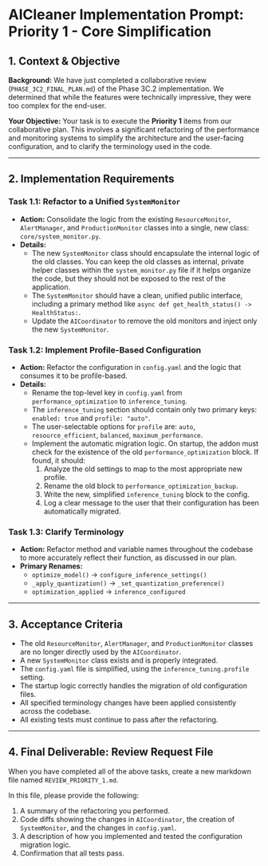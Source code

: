 # AICleaner Implementation Prompt: Priority 1 - Core Simplification

## 1. Context & Objective

**Background:** We have just completed a collaborative review (`PHASE_3C2_FINAL_PLAN.md`) of the Phase 3C.2 implementation. We determined that while the features were technically impressive, they were too complex for the end-user. 

**Your Objective:** Your task is to execute the **Priority 1** items from our collaborative plan. This involves a significant refactoring of the performance and monitoring systems to simplify the architecture and the user-facing configuration, and to clarify the terminology used in the code.

---

## 2. Implementation Requirements

### Task 1.1: Refactor to a Unified `SystemMonitor`

- **Action:** Consolidate the logic from the existing `ResourceMonitor`, `AlertManager`, and `ProductionMonitor` classes into a single, new class: `core/system_monitor.py`.
- **Details:**
  - The new `SystemMonitor` class should encapsulate the internal logic of the old classes. You can keep the old classes as internal, private helper classes within the `system_monitor.py` file if it helps organize the code, but they should not be exposed to the rest of the application.
  - The `SystemMonitor` should have a clean, unified public interface, including a primary method like `async def get_health_status() -> HealthStatus:`.
  - Update the `AICoordinator` to remove the old monitors and inject only the new `SystemMonitor`.

### Task 1.2: Implement Profile-Based Configuration

- **Action:** Refactor the configuration in `config.yaml` and the logic that consumes it to be profile-based.
- **Details:**
  - Rename the top-level key in `config.yaml` from `performance_optimization` to `inference_tuning`.
  - The `inference_tuning` section should contain only two primary keys: `enabled: true` and `profile: "auto"`.
  - The user-selectable options for `profile` are: `auto`, `resource_efficient`, `balanced`, `maximum_performance`.
  - Implement the automatic migration logic. On startup, the addon must check for the existence of the old `performance_optimization` block. If found, it should:
    1.  Analyze the old settings to map to the most appropriate new profile.
    2.  Rename the old block to `performance_optimization_backup`.
    3.  Write the new, simplified `inference_tuning` block to the config.
    4.  Log a clear message to the user that their configuration has been automatically migrated.

### Task 1.3: Clarify Terminology

- **Action:** Refactor method and variable names throughout the codebase to more accurately reflect their function, as discussed in our plan.
- **Primary Renames:**
  - `optimize_model()` -> `configure_inference_settings()`
  - `_apply_quantization()` -> `_set_quantization_preference()`
  - `optimization_applied` -> `inference_configured`

---

## 3. Acceptance Criteria

- The old `ResourceMonitor`, `AlertManager`, and `ProductionMonitor` classes are no longer directly used by the `AICoordinator`.
- A new `SystemMonitor` class exists and is properly integrated.
- The `config.yaml` file is simplified, using the `inference_tuning.profile` setting.
- The startup logic correctly handles the migration of old configuration files.
- All specified terminology changes have been applied consistently across the codebase.
- All existing tests must continue to pass after the refactoring.

---

## 4. Final Deliverable: Review Request File

When you have completed all of the above tasks, create a new markdown file named `REVIEW_PRIORITY_1.md`.

In this file, please provide the following:
1.  A summary of the refactoring you performed.
2.  Code diffs showing the changes in `AICoordinator`, the creation of `SystemMonitor`, and the changes in `config.yaml`.
3.  A description of how you implemented and tested the configuration migration logic.
4.  Confirmation that all tests pass.
